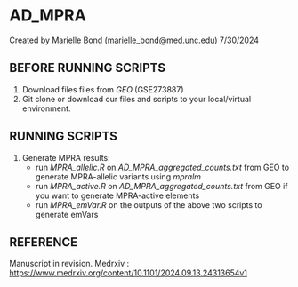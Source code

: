 # AD_MPRA

Created by Marielle Bond (marielle_bond@med.unc.edu) 7/30/2024

## BEFORE RUNNING SCRIPTS

1. Download files files from _GEO_ (GSE273887)
2. Git clone or download our files and scripts to your local/virtual environment.
   
## RUNNING SCRIPTS

1. Generate MPRA results:
    - run _MPRA_allelic.R_ on _AD_MPRA_aggregated_counts.txt_ from GEO to generate MPRA-allelic variants using _mpralm_
    - run _MPRA_active.R_ on _AD_MPRA_aggregated_counts.txt_ from GEO if you want to generate MPRA-active elements
    - run _MPRA_emVar.R_ on the outputs of the above two scripts to generate emVars

## REFERENCE

Manuscript in revision.
Medrxiv : https://www.medrxiv.org/content/10.1101/2024.09.13.24313654v1
